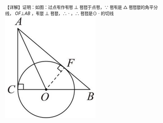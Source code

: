 【详解】证明：如图：过点푂作푂퐹 ⊥ 퐴퐵于点퐹，∵ 퐴푂是 $\triangle$ 퐴퐵퐶的角平分线， $O F \bot A B$ ，푂퐶 ⊥ 퐴퐶，∴ $\cdot$ ，∴ 퐴퐵是⊙ $\cdot$ 的切线
![](<../../qs_image_DB/专题3-6__圆的综合（27类题型）（解析版）/481209670607955f07319d71d9f76de2fae1e6ab8c487bd95cfcacbfd041c4f5.jpg>)

